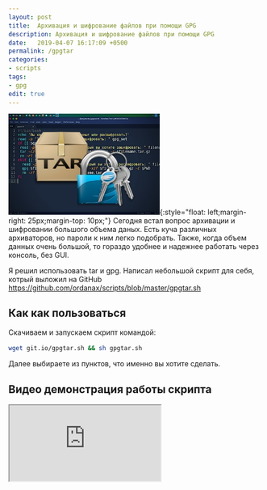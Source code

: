 ```yaml
---
layout: post
title:  Архивация и шифрование файлов при помощи GPG
description: Архивация и шифрование файлов при помощи GPG
date:   2019-04-07 16:17:09 +0500
permalink: /gpgtar
categories: 
- scripts
tags:
- gpg
edit: true
---
```

![Архивация и шифрование файлов при помощи GPG](../img/gpgtar.jpg){:style="float: left;margin-right: 25px;margin-top: 10px;"} Сегодня встал вопрос архивации и шифровании большого объема даных.
Есть куча различных архиваторов, но пароли к ним легко подобрать. Также, когда объем данных очень большой, то гораздо удобнее и надежнее работать через консоль, без GUI.

Я решил использовать tar и gpg. Написал небольшой скрипт для себя, котрый выложил на GitHub https://github.com/ordanax/scripts/blob/master/gpgtar.sh

## Как как пользоваться
Скачиваем и запускаем скрипт командой:

```bash
wget git.io/gpgtar.sh && sh gpgtar.sh
```

Далее выбираете из пунктов, что именно вы хотите сделать.

## Видео демонстрация работы скрипта
<div class="embed-responsive embed-responsive-16by9">
    <iframe class="embed-responsive-item" src="https://www.youtube.com/embed/OK9U4Hf5-6w"></iframe>
</div>
